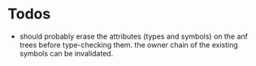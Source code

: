 # Todos

- should probably erase the attributes (types and symbols) on the anf trees before type-checking them.
  the owner chain of the existing symbols can be invalidated.

